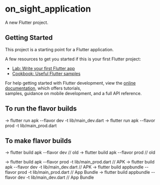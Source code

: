# on_sight_application

A new Flutter project.

## Getting Started

This project is a starting point for a Flutter application.

A few resources to get you started if this is your first Flutter project:

- [Lab: Write your first Flutter app](https://docs.flutter.dev/get-started/codelab)
- [Cookbook: Useful Flutter samples](https://docs.flutter.dev/cookbook)

For help getting started with Flutter development, view the
[online documentation](https://docs.flutter.dev/), which offers tutorials,  
samples, guidance on mobile development, and a full API reference.

## To run the flavor builds
-> flutter run apk --flavor dev -t lib/main_dev.dart
-> flutter run apk --flavor prod -t lib/main_prod.dart
## To make flavor builds
-> flutter build apk --flavor dev     // old
-> flutter build apk --flavor prod    // old


-> flutter build apk --flavor prod -t lib/main_prod.dart         // APK
-> flutter build apk --flavor dev -t lib/main_dev.dart           // APK
-> flutter build appbundle --flavor prod -t lib/main_prod.dart   // App Bundle
-> flutter build appbundle --flavor dev -t lib/main_dev.dart     // App Bundle